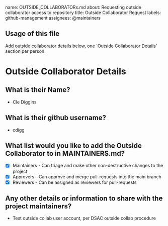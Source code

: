 name: OUTSIDE_COLLABORATORs.md
about: Requesting outside collaborator access to repository 
title: Outside Collaborator Request 
labels: github-management 
assignees: @maintainers  

## Usage of this file
 Add outside collaborator details below, one 'Outside Collaborator Details' section per person.

# Outside Collaborator Details 
 
## What is their Name? 
-  Cle Diggins 
 
## What is their github username? 
-  cdigg 
 
## What list would you like to add the Outside Collaborator to in MAINTAINERS.md? 
-  [X] Maintainers - Can triage and make other non-destructive changes to the project 
-  [X] Approvers - Can approve and merge pull-requests into the main branch 
-  [X] Reviewers - Can be assigned as reviewers for pull-requests 
 
## Any other details or information to share with the project maintainers? 
-  Test outside collab user account, per DSAC outside collab procedure